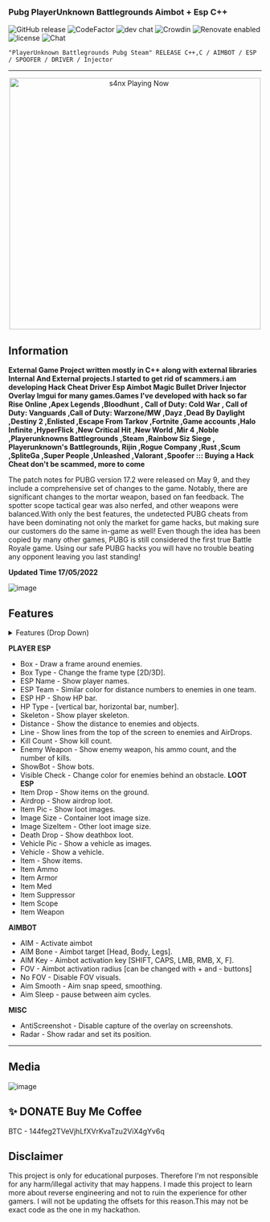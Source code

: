 ###  Pubg PlayerUnknown Battlegrounds Aimbot + Esp C++ 
![GitHub release](https://img.shields.io/github/release/ppy/osu.svg)
![CodeFactor](https://www.codefactor.io/repository/github/ppy/osu/badge)
![dev chat](https://discordapp.com/api/guilds/188630481301012481/widget.png?style=shield)
![Crowdin](https://d322cqt584bo4o.cloudfront.net/osu-web/localized.svg)
![Renovate enabled](https://img.shields.io/badge/renovate-enabled-brightgreen.svg)
![license](https://img.shields.io/github/license/mashape/apistatus.svg)
![Chat](https://badges.gitter.im/awesome-twitter-bots/Lobby.svg)

```sh-session
"PlayerUnknown Battlegrounds Pubg Steam" RELEASE C++,C / AIMBOT / ESP / SPOOFER / DRIVER / Injector
```
***
<p align="center">
   <img src="https://readme-spotify-status-rho.vercel.app/api/run-spotify-status.py" alt="s4nx Playing Now" width="500" />
<p align="center">

## Information
**External Game Project written mostly in C++ along with external libraries Internal And External projects.I started to get rid of scammers.i am developing Hack Cheat Driver Esp Aimbot Magic Bullet Driver Injector Overlay Imgui for many games.Games I've developed with hack so far Rise Online ,Apex Legends ,Bloodhunt , Call of Duty: Cold War , Call of Duty: Vanguards ,Call of Duty: Warzone/MW ,Dayz ,Dead By Daylight ,Destiny 2 ,Enlisted ,Escape From Tarkov ,Fortnite ,Game accounts ,Halo Infinite ,HyperFlick ,New Critical Hit ,New World ,Mir 4 ,Noble ,Playerunknowns Battlegrounds ,Steam ,Rainbow Siz Siege , Playerunknown's Battlegrounds, Rijin ,Rogue Company ,Rust ,Scum ,SpliteGa ,Super People ,Unleashed ,Valorant ,Spoofer ::: Buying a Hack Cheat don't be scammed, more to come**

The patch notes for PUBG version 17.2 were released on May 9, and they include a comprehensive set of changes to the game. Notably, there are significant changes to the mortar weapon, based on fan feedback. The spotter scope tactical gear was also nerfed, and other weapons were balanced.With only the best features, the undetected PUBG cheats from have been dominating not only the market for game hacks, but making sure our customers do the same in-game as well!
Even though the idea has been copied by many other games, PUBG is still considered the first true Battle Royale game. Using our safe PUBG hacks you will have no trouble beating any opponent leaving you last standing!

**Updated Time 17/05/2022**



![image](https://user-images.githubusercontent.com/105746452/169104558-7627bdab-ed3e-49ed-9821-d0783e3a0458.png)
## Features
<details>
<summary>Features (Drop Down)</summary>
  
* **AIMBOT**
  
* **ESP**
  
* **SPOOFER** 

* **DRIVER**

*  **INJECTOR**
  </details>

**PLAYER ESP**
* Box - Draw a frame around enemies.
* Box Type - Change the frame type [2D/3D].
* ESP Name - Show player names.
* ESP Team - Similar color for distance numbers to enemies in one team.
* ESP HP - Show HP bar.
* HP Type - [vertical bar, horizontal bar, number].
* Skeleton - Show player skeleton.
* Distance - Show the distance to enemies and objects.
* Line - Show lines from the top of the screen to enemies and AirDrops.
* Kill Count - Show kill count.
* Enemy Weapon - Show enemy weapon, his ammo count, and the number of kills.
* ShowBot - Show bots.
* Visible Check - Change color for enemies behind an obstacle.
**LOOT ESP**
* Item Drop - Show items on the ground.
* Airdrop - Show airdrop loot.
* Item Pic - Show loot images.
* Image Size - Container loot image size.
* Image SizeItem - Other loot image size.
* Death Drop - Show deathbox loot.
* Vehicle Pic - Show a vehicle as images.
* Vehicle - Show a vehicle.
* Item - Show items.
* Item Ammo
* Item Armor
* Item Med
* Item Suppressor
* Item Scope
* Item Weapon
   
**AIMBOT**
* AIM - Activate aimbot
* AIM Bone - Aimbot target [Head, Body, Legs].
* AIM Key - Aimbot activation key [SHIFT, CAPS, LMB, RMB, X, F].
* FOV - Aimbot activation radius [can be changed with + and - buttons]
* No FOV - Disable FOV visuals.
* Aim Smooth - Aim snap speed, smoothing.
* Aim Sleep - pause between aim cycles.

**MISC**
* AntiScreenshot - Disable capture of the overlay on screenshots.
* Radar - Show radar and set its position.
***

## Media 
![image](https://user-images.githubusercontent.com/105746452/169104567-4ae99ea7-4cc0-4760-8a9f-963971404d41.png)



## ✨ DONATE Buy Me Coffee

BTC - 144feg2TVeVjhLfXVrKvaTzu2ViX4gYv6q


## Disclaimer
This project is only for educational purposes. Therefore I'm not responsible for any harm/illegal activity that may happens. I made this project to learn more about reverse engineering and not to ruin the experience for other gamers. I will not be updating the offsets for this reason.This may not be exact code as the one in my hackathon.
